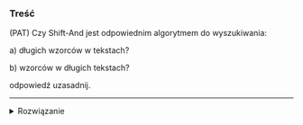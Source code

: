 ### Treść
(PAT)
Czy Shift-And jest odpowiednim algorytmem do wyszukiwania:

a) długich wzorców w tekstach?

b) wzorców w długich tekstach?

odpowiedź uzasadnij.

------
<details><summary>Rozwiązanie</summary>
<p>
    
a) długich wzorców w tekstach?
NIE. Chcemy, żeby wzorzec mieścił się na 64 bitach, żeby ANDowanie mieściło się w jednym cyklu procesora.

b) wzorców w długich tekstach?
TAK. Jest to szybki algorytm, przy założeniu, że alfabet ma mniej niż 64 znaki i wzorzec ma mniej niż 64 znaki.

